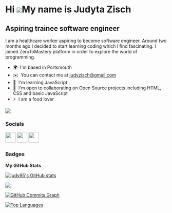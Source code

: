 Hi ![](https://user-images.githubusercontent.com/18350557/176309783-0785949b-9127-417c-8b55-ab5a4333674e.gif)My name is Judyta Zisch
====================================================================================================================================

Aspiring trainee software engineer
----------------------------------

I am a healthcare worker aspiring to become software engineer. Around two months ago I decided to start learning coding which I find fascinating. I joined ZeroToMastery platform in order to explore the world of programming.

* 🌍  I'm based in Portsmouth
* ✉️  You can contact me at [judyzisch@gmail.com](mailto:judyzisch@gmail.com)
* 🧠  I'm learning JavaScript
* 🤝  I'm open to collaborating on Open Source projects including HTML, CSS and basic JavaScript
* ⚡  I am a food lover

<a href="https://www.github.com/judy95" target="_blank" rel="noreferrer"><img
src="https://img.shields.io/github/followers/judy95?logo=github&style=for-the-badge&color=ef4444&labelColor=22272e" /></a>

### Socials

<p align="left"> <a href="https://www.github.com/judy95" target="_blank" rel="noreferrer"><img src="https://raw.githubusercontent.com/danielcranney/readme-generator/main/public/icons/socials/github.svg" width="32" height="32" /></a> <a href="https://www.linkedin.com/in/judyta-zisch-89bb2b254/" target="_blank" rel="noreferrer"><img src="https://raw.githubusercontent.com/danielcranney/readme-generator/main/public/icons/socials/linkedin.svg" width="32" height="32" /></a> <a href="http://www.medium.com/@judytazisch" target="_blank" rel="noreferrer"><img src="https://raw.githubusercontent.com/danielcranney/readme-generator/main/public/icons/socials/medium.svg" width="32" height="32" /></a></p>

### Badges

<b>My GitHub Stats</b>

<a href="http://www.github.com/judy95"><img src="https://github-readme-stats.vercel.app/api?username=judy95&show_icons=true&hide=&count_private=true&title_color=ffffff&text_color=ef4444&icon_color=ef4444&bg_color=22272e&hide_border=true&show_icons=true" alt="judy95's GitHub stats" /></a>

<a href="http://www.github.com/judy95"><img src="https://github-readme-streak-stats.herokuapp.com/?user=judy95&stroke=ef4444&background=22272e&ring=ffffff&fire=ffffff&currStreakNum=ef4444&currStreakLabel=ffffff&sideNums=ef4444&sideLabels=ef4444&dates=ef4444&hide_border=true" /></a>

<a href="http://www.github.com/judy95"><img src="https://activity-graph.herokuapp.com/graph?username=judy95&bg_color=22272e&color=ef4444&line=ef4444&point=ef4444&area_color=22272e&area=true&hide_border=true&custom_title=GitHub%20Commits%20Graph" alt="GitHub Commits Graph" /></a>

<a href="https://github.com/judy95" align="left"><img src="https://github-readme-stats.vercel.app/api/top-langs/?username=judy95&langs_count=10&title_color=ffffff&text_color=ef4444&icon_color=ef4444&bg_color=22272e&hide_border=true&locale=en&custom_title=Top%20%Languages" alt="Top Languages" /></a>
